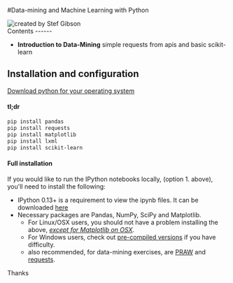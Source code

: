 #Data-mining and Machine Learning with Python

<div><img title="created by Stef Gibson" src="https://www.python.org/static/community_logos/python-logo-master-v3-TM.png"/></div>
Contents
------

* **Introduction to Data-Mining**
	simple requests from apis and basic scikit-learn

Installation and configuration
------
[Download python for your operating system](https://www.python.org/downloads/)

#### tl;dr
```bash
pip install pandas
pip install requests
pip install matplotlib
pip install lxml
pip install scikit-learn
```

#### Full installation
If you would like to run the IPython notebooks locally, (option 1. above), you'll need to install the following:

-  IPython 0.13+ is a requirement to view the ipynb files. It can be downloaded [here](http://ipython.org/ipython-doc/dev/install/index.html) 
- Necessary packages are Pandas, NumPy, SciPy and Matplotlib.   
   -  For Linux/OSX users, you should not have a problem installing the above, [*except for Matplotlib on OSX*](http://www.penandpants.com/2012/02/24/install-python/).
   -  For Windows users, check out [pre-compiled versions](http://www.lfd.uci.edu/~gohlke/pythonlibs/) if you have difficulty. 
   - also recommended, for data-mining exercises, are [PRAW](https://github.com/praw-dev/praw) and [requests](https://github.com/kennethreitz/requests). 


Thanks
